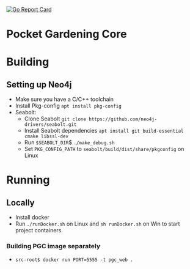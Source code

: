 [![Go Report Card](https://goreportcard.com/badge/github.com/MarkusAJacobsen/PGC)](https://goreportcard.com/report/github.com/MarkusAJacobsen/PGC)

# Pocket Gardening Core

# Building 
## Setting up Neo4j
* Make sure you have a C/C++ toolchain
* Install Pkg-config `apt install pkg-config`
* Seabolt:
   * Clone Seabolt `git clone https://github.com/neo4j-drivers/seabolt.git`
   * Install Seabolt dependencies `apt install git build-essential cmake libssl-dev`
   * Run `$SEABOLT_DIR`$ `./make_debug.sh` 
   * Set `PKG_CONFIG_PATH` to `seabolt/build/dist/share/pkgconfig` on Linux

# Running
## Locally 
* Install docker
* Run `./runDocker.sh` on Linux and `sh runDocker.sh` on Win to start project containers

### Building PGC image separately
* `src-root$ docker run PORT=5555 -t pgc_web .`

 
   
